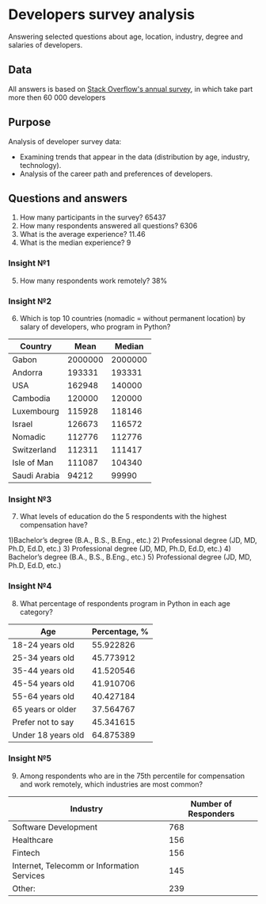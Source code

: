 # Developers survey analysis
Answering selected questions about age, location, industry, degree and salaries of developers.
## Data
All answers is based on [Stack Overflow's annual survey](https://survey.stackoverflow.co/]), in which take part more then 60 000 developers
## Purpose
Analysis of developer survey data:
* Examining trends that appear in the data (distribution by age, industry, technology).
* Analysis of the career path and preferences of developers.

## Questions and answers
1. How many participants in the survey? 65437
2. How many respondents answered all questions? 6306
3. What is the average experience? 11.46
4. What is the median experience? 9
### Insight №1 
5. How many respondents work remotely? 38%  
### Insight №2
6. Which is top 10 countries (nomadic = without permanent location) by salary of developers, who program in Python?

| Country         | Mean     | Median   |
|-----------------|----------|----------|
| Gabon           | 2000000  | 2000000  |
| Andorra         | 193331   | 193331   |
| USA             | 162948   | 140000   |
| Cambodia        | 120000   | 120000   |
| Luxembourg      | 115928   | 118146   |
| Israel          | 126673   | 116572   |
| Nomadic         | 112776   | 112776   |
| Switzerland     | 112311   | 111417   |
| Isle of Man     | 111087   | 104340   |
| Saudi Arabia    | 94212    | 99990    |

### Insight №3
7. What levels of education do the 5 respondents with the highest compensation have?

1)Bachelor’s degree (B.A., B.S., B.Eng., etc.)
2) Professional degree (JD, MD, Ph.D, Ed.D, etc.)
3) Professional degree (JD, MD, Ph.D, Ed.D, etc.)
4) Bachelor’s degree (B.A., B.S., B.Eng., etc.)
5) Professional degree (JD, MD, Ph.D, Ed.D, etc.)

### Insight №4
8. What percentage of respondents program in Python in each age category?

| Age                | Percentage, % |
|--------------------|---------------|
| 18-24 years old    | 55.922826     |
| 25-34 years old    | 45.773912     |
| 35-44 years old    | 41.520546     |
| 45-54 years old    | 41.910706     |
| 55-64 years old    | 40.427184     |
| 65 years or older  | 37.564767     |
| Prefer not to say  | 45.341615     |
| Under 18 years old | 64.875389     |

### Insight №5
9. Among respondents who are in the 75th percentile for compensation and work remotely, which industries are most common?

| Industry                                 | Number of Responders |
|------------------------------------------|-----------------------|
| Software Development                     | 768                   |
| Healthcare                               | 156                   |
| Fintech                                  | 156                   |
| Internet, Telecomm or Information Services | 145                 |
| Other:                                   | 239                   |
